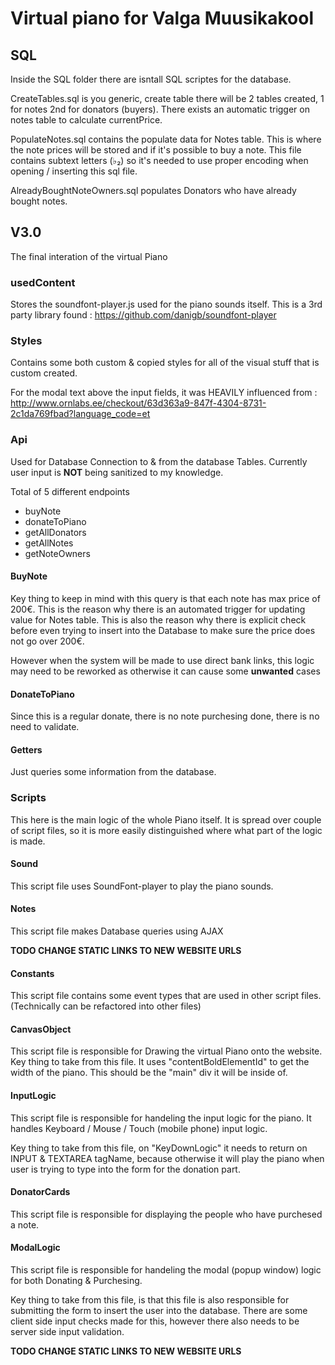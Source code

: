 # Virtual piano for Valga Muusikakool
## SQL
Inside the SQL folder there are isntall SQL scriptes for the database.

CreateTables.sql is you generic, create table there will be 2 tables created, 1 for notes 2nd for donators (buyers). There exists an automatic trigger on notes table to calculate currentPrice.

PopulateNotes.sql contains the populate data for Notes table. This is where the note prices will be stored and if it's possible to buy a note. This file contains subtext letters (♭₂) so it's needed to use proper encoding when opening / inserting this sql file.


AlreadyBoughtNoteOwners.sql populates Donators who have already bought notes.

## V3.0
The final interation of the virtual Piano
### usedContent
Stores the soundfont-player.js used for the piano sounds itself. This is a 3rd party library found : https://github.com/danigb/soundfont-player

### Styles
Contains some both custom & copied styles for all of the visual stuff that is custom created.

For the modal text above the input fields, it was HEAVILY influenced from : http://www.ornlabs.ee/checkout/63d363a9-847f-4304-8731-2c1da769fbad?language_code=et

### Api
Used for Database Connection to & from the database Tables. Currently user input is **NOT** being sanitized to my knowledge.

Total of 5 different endpoints
 * buyNote
 * donateToPiano
 * getAllDonators
 * getAllNotes
 * getNoteOwners
 
#### BuyNote
Key thing to keep in mind with this query is that each note has max price of 200€. This is the reason why there is an automated trigger for updating value for Notes table. This is also the reason why there is explicit check before even trying to insert into the Database to make sure the price does not go over 200€.

However when the system will be made to use direct bank links, this logic may need to be reworked as otherwise it can cause some **unwanted** cases

#### DonateToPiano
Since this is a regular donate, there is no note purchesing done, there is no need to validate.

#### Getters
Just queries some information from the database.

### Scripts
This here is the main logic of the whole Piano itself. It is spread over couple of script files, so it is more easily distinguished where what part of the logic is made.

#### Sound
This script file uses SoundFont-player to play the piano sounds.

#### Notes
This script file makes Database queries using AJAX

**TODO CHANGE STATIC LINKS TO NEW WEBSITE URLS**

#### Constants
This script file contains some event types that are used in other script files. (Technically can be refactored into other files)

#### CanvasObject
This script file is responsible for Drawing the virtual Piano onto the website. Key thing to take from this file. It uses "contentBoldElementId" to get the width of the piano. This should be the "main" div it will be inside of.

#### InputLogic
This script file is responsible for handeling the input logic for the piano. It handles Keyboard / Mouse / Touch (mobile phone) input logic. 

Key thing to take from this file, on "KeyDownLogic" it needs to return on INPUT & TEXTAREA tagName, because otherwise it will play the piano when user is trying to type into the form for the donation part.

#### DonatorCards
This script file is responsible for displaying the people who have purchesed a note.
#### ModalLogic
This script file is responsible for handeling the modal (popup window) logic for both Donating & Purchesing. 

Key thing to take from this file, is that this file is also responsible for submitting the form to insert the user into the database. There are some client side input checks made for this, however there also needs to be server side input validation.

**TODO CHANGE STATIC LINKS TO NEW WEBSITE URLS**
